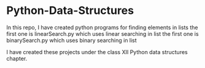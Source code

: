 # Python-Data-Structures

In this repo, I have created python programs for finding elements in lists
the first one is linearSearch.py which uses linear searching in list
the first one is binarySearch.py which uses binary searching in list

I have created these projects under the class XII Python data structures chapter.
